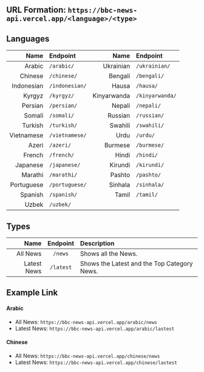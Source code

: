 ## URL Formation: `https://bbc-news-api.vercel.app/<language>/<type>`

## Languages
| Name | Endpoint | Name | Endpoint | 
|        ---: | :---       |         ---: | :---       |
| Arabic | `/arabic/` | Ukrainian | `/ukrainian/` | 
| Chinese | `/chinese/` | Bengali | `/bengali/` | 
| Indonesian | `/indonesian/` | Hausa | `/hausa/` | 
| Kyrgyz | `/kyrgyz/` | Kinyarwanda | `/kinyarwanda/` | 
| Persian | `/persian/` | Nepali | `/nepali/` | 
| Somali | `/somali/` | Russian | `/russian/` | 
| Turkish | `/turkish/` | Swahili | `/swahili/` | 
| Vietnamese | `/vietnamese/` | Urdu | `/urdu/` | 
| Azeri | `/azeri/` | Burmese | `/burmese/` | 
| French | `/french/` | Hindi | `/hindi/` | 
| Japanese | `/japanese/` | Kirundi | `/kirundi/` | 
| Marathi | `/marathi/` | Pashto | `/pashto/` | 
| Portuguese | `/portuguese/` | Sinhala | `/sinhala/` | 
| Spanish | `/spanish/` | Tamil | `/tamil/` | 
| Uzbek | `/uzbek/` | 

## Types
| Name | Endpoint | Description |
|        ---: |     :---:     |  :---       |
| All News | `/news` | Shows all the News. |
| Latest News | `/latest` | Shows the Latest and the Top Category News. |

## Example Link
#### Arabic
- All News: `https://bbc-news-api.vercel.app/arabic/news`
- Latest News: `https://bbc-news-api.vercel.app/arabic/lastest`
#### Chinese
- All News: `https://bbc-news-api.vercel.app/chinese/news`
- Latest News: `https://bbc-news-api.vercel.app/chinese/lastest`
